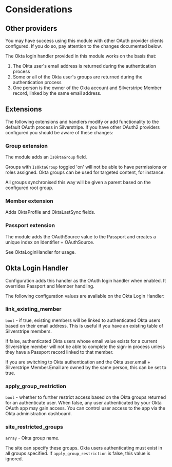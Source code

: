 # Considerations

## Other providers

You may have success using this module with other OAuth provider clients configured. If you do so, pay attention to the changes documented below.

The Okta login handler provided in this module works on the basis that:

1. The Okta user's email address is returned during the authentication process
1. Some or all of the Okta user's groups are returned during the authentication process
1. One person is the owner of the Okta account and Silverstripe Member record, linked by the same email address.

## Extensions

The following extensions and handlers modify or add functionality to the default OAuth process in Silverstripe. If you have other OAuth2 providers configured you should be aware of these changes:

### Group extension

The module adds an `IsOktaGroup` field.

Groups with `IsOktaGroup` toggled 'on' will not be able to have permissions or roles assigned. Okta groups can be used for targeted content, for instance.

All groups synchronised this way will be given a parent based on the configured root group.

### Member extension

Adds OktaProfile and OktaLastSync fields.

### Passport extension

The module adds the OAuthSource value to the Passport and creates a unique index on Identifier + OAuthSource.

See OktaLoginHandler for usage.

## Okta Login Handler

Configuration adds this handler as the OAuth login handler when enabled. It overrides Passport and Member handling.

The following configuration values are available on the Okta Login Handler:

### link_existing_member

`bool` - if true, existing members will be linked to authenticated Okta users based on their email address. This is useful if you have an existing table of Silverstripe members.

If false, authenticated Okta users whose email value exists for a current Silverstripe member will not be able to complete the sign-in process unless they have a Passport record linked to that member.

If you are switching to Okta authentication and the Okta user.email + Silverstripe Member.Email are owned by the same person, this can be set to true.

### apply_group_restriction

`bool` - whether to further restrict access based on the Okta groups returned for an authenticate user. When false, any user authenticated by your Okta OAuth app may gain access. You can control user access to the app via the Okta administration dashboard.

### site_restricted_groups

`array` - Okta group name.

The site can specify these groups. Okta users authenticating must exist in all groups specified. If `apply_group_restriction` is false, this value is ignored.
